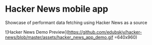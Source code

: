 # Hacker News mobile app
Showcase of performant data fetching using Hacker News as a source

![Hacker News Demo Preview](https://github.com/edubskiy/hacker-news/blob/master/assets/hacker_news_app_demo.gif =640x960)
